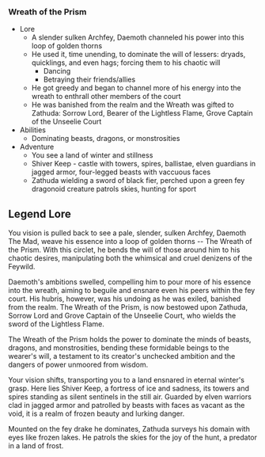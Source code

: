### Wreath of the Prism

* Lore
	* A slender sulken Archfey, Daemoth channeled his power into this loop of golden thorns
	* He used it, time unending, to dominate the will of lessers: dryads, quicklings, and even hags; forcing them to his chaotic will
	    * Dancing
	    * Betraying their friends/allies
	* He got greedy and began to channel more of his energy into the wreath to enthrall other members of the court
	* He was banished from the realm and the Wreath was gifted to Zathuda: Sorrow Lord, Bearer of the Lightless Flame, Grove Captain of the Unseelie Court
* Abilities
	* Dominating beasts, dragons, or monstrosities
* Adventure
	* You see a land of winter and stillness
	* Shiver Keep - castle with towers, spires, ballistae, elven guardians in jagged armor, four-legged beasts with vaccuous faces
	* Zathuda wielding a sword of black fier, perched upon a green fey dragonoid creature patrols skies, hunting for sport

## Legend Lore

You vision is pulled back to see a pale, slender, sulken Archfey, Daemoth The Mad, weave his essence into a loop of golden thorns -- The Wreath of the Prism. With this circlet, he bends the will of those around him to his chaotic desires, manipulating both the whimsical and cruel denizens of the Feywild.

Daemoth's ambitions swelled, compelling him to pour more of his essence into the wreath, aiming to beguile and ensnare even his peers within the fey court. His hubris, however, was his undoing as he was exiled, banished from the realm. The Wreath of the Prism, is now bestowed upon Zathuda, Sorrow Lord and Grove Captain of the Unseelie Court, who wields the sword of the Lightless Flame.

The Wreath of the Prism holds the power to dominate the minds of beasts, dragons, and monstrosities, bending these formidable beings to the wearer's will, a testament to its creator's unchecked ambition and the dangers of power unmoored from wisdom.

Your vision shifts, transporting you to a land ensnared in eternal winter's grasp. Here lies Shiver Keep, a fortress of ice and sadness, its towers and spires standing as silent sentinels in the still air. Guarded by elven warriors clad in jagged armor and patrolled by beasts with faces as vacant as the void, it is a realm of frozen beauty and lurking danger.

Mounted on the fey drake he dominates, Zathuda surveys his domain with eyes like frozen lakes. He patrols the skies for the joy of the hunt, a predator in a land of frost.
